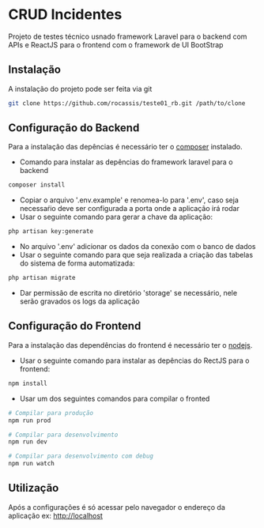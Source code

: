 # CRUD Incidentes

Projeto de testes técnico usnado framework Laravel para o backend com APIs e ReactJS para o frontend com o framework de UI BootStrap

## Instalação
A instalação do projeto pode ser feita via git
```bash
git clone https://github.com/rocassis/teste01_rb.git /path/to/clone
```
## Configuração do Backend
Para a instalação das depências é necessário ter o [composer](https://getcomposer.org/) instalado.
- Comando para instalar as depências do framework laravel para o backend
```bash
composer install
``` 
- Copiar o arquivo '.env.example' e renomea-lo para '.env', caso seja necessaŕio deve ser configurada a porta onde a aplicação irá rodar
- Usar o seguinte comando para gerar a chave da aplicação:
```bash
php artisan key:generate
```
- No arquivo '.env' adicionar os dados da conexão com o banco de dados
- Usar o seguinte comando para que seja realizada a criação das tabelas do sistema de forma automatizada:

```bash
php artisan migrate
```

- Dar permissão de escrita no diretório 'storage' se necessário, nele serão gravados os logs da aplicação

## Configuração do Frontend
Para a instalação das dependências do frontend é necessário ter o [nodejs](https://nodejs.org/en/download/).

- Usar o seguinte comando para instalar as depências do RectJS para o frontend:
```bash
npm install
```
- Usar um dos seguintes comandos para compilar o fronted
```bash
# Compilar para produção
npm run prod

# Compilar para desenvolvimento
npm run dev

# Compilar para desenvolvimento com debug
npm run watch
```
## Utilização
Após a configurações é só acessar pelo navegador o endereço da aplicação ex: [http://localhost](http://localhost)